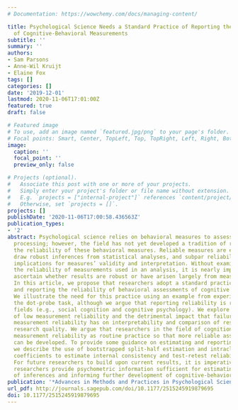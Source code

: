 ```yaml
---
# Documentation: https://wowchemy.com/docs/managing-content/

title: Psychological Science Needs a Standard Practice of Reporting the Reliability
  of Cognitive-Behavioral Measurements
subtitle: ''
summary: ''
authors:
- Sam Parsons
- Anne-Wil Kruijt
- Elaine Fox
tags: []
categories: []
date: '2019-12-01'
lastmod: 2020-11-06T17:01:00Z
featured: true
draft: false

# Featured image
# To use, add an image named `featured.jpg/png` to your page's folder.
# Focal points: Smart, Center, TopLeft, Top, TopRight, Left, Right, BottomLeft, Bottom, BottomRight.
image:
  caption: ''
  focal_point: ''
  preview_only: false

# Projects (optional).
#   Associate this post with one or more of your projects.
#   Simply enter your project's folder or file name without extension.
#   E.g. `projects = ["internal-project"]` references `content/project/deep-learning/index.md`.
#   Otherwise, set `projects = []`.
projects: []
publishDate: '2020-11-06T17:00:58.436563Z'
publication_types:
- '2'
abstract: Psychological science relies on behavioral measures to assess cognitive
  processing; however, the field has not yet developed a tradition of routinely examining
  the reliability of these behavioral measures. Reliable measures are essential to
  draw robust inferences from statistical analyses, and subpar reliability has severe
  implications for measures’ validity and interpretation. Without examining and reporting
  the reliability of measurements used in an analysis, it is nearly impossible to
  ascertain whether results are robust or have arisen largely from measurement error.
  In this article, we propose that researchers adopt a standard practice of estimating
  and reporting the reliability of behavioral assessments of cognitive processing.
  We illustrate the need for this practice using an example from experimental psychopathology,
  the dot-probe task, although we argue that reporting reliability is relevant across
  fields (e.g., social cognition and cognitive psychology). We explore several implications
  of low measurement reliability and the detrimental impact that failure to assess
  measurement reliability has on interpretability and comparison of results and therefore
  research quality. We argue that researchers in the field of cognition need to report
  measurement reliability as routine practice so that more reliable assessment tools
  can be developed. To provide some guidance on estimating and reporting reliability,
  we describe the use of bootstrapped split-half estimation and intraclass correlation
  coefficients to estimate internal consistency and test-retest reliability, respectively.
  For future researchers to build upon current results, it is imperative that all
  researchers provide psychometric information sufficient for estimating the accuracy
  of inferences and informing further development of cognitive-behavioral assessments.
publication: '*Advances in Methods and Practices in Psychological Science*'
url_pdf: http://journals.sagepub.com/doi/10.1177/2515245919879695
doi: 10.1177/2515245919879695
---
```

